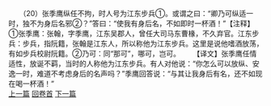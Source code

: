 　　（20）张季鹰纵任不拘，时人号为江东步兵①。或谓之曰：“卿乃可纵适一时，独不为身后名邪②？”答曰：“使我有身后名，不如即时一杯酒！”【注释】①张季鹰：张翰，字季鹰，江东吴郡人，曾任大司马东曹椽，不久弃官。江东步兵：步兵，指阮籍，张翰是江东人，所以称他为江东步兵。这里是说他嗜酒放荡，有如步兵校尉阮籍。②乃可：同“那可”，哪可，岂可。
　　【译文】张季鹰任情适性，放诞不羁，当时的人称他为江东步兵。有人对他说：“你怎么可以放纵、安逸一时，难道不考虑身后的名声吗？”季鹰回答说：“与其让我身后有名，还不如现在喝一杯酒！”
<br>[上一篇](23_19) [回卷首](23_00) [下一篇](23_21)
